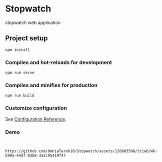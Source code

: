 # Stopwatch
stopwatch web application

## Project setup
```
npm install
```

### Compiles and hot-reloads for development
```
npm run serve
```

### Compiles and minifies for production
```
npm run build
```

### Customize configuration
See [Configuration Reference](https://cli.vuejs.org/config/).

### Demo
```


https://github.com/OmniaTarek18/Stopwatch/assets/120803508/3c1ab24b-b90a-44df-83b8-3a5c95419f47


```
